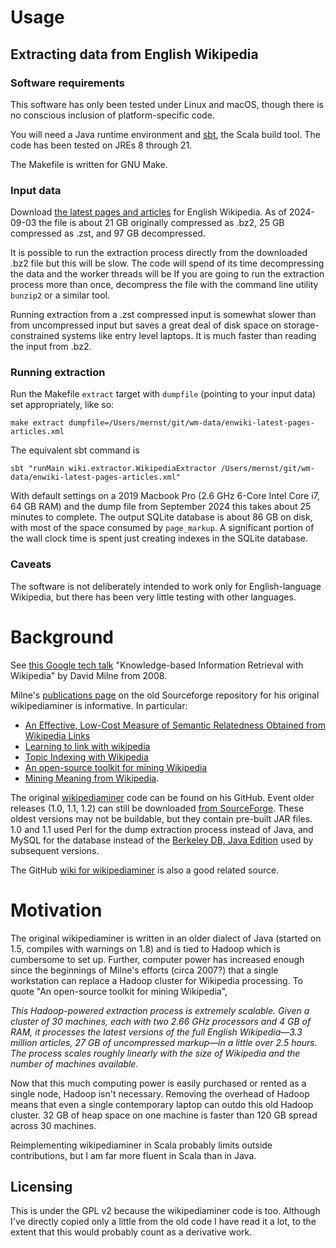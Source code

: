 # Usage

## Extracting data from English Wikipedia

### Software requirements

This software has only been tested under Linux and macOS, though there is no conscious inclusion of platform-specific
code.

You will need a Java runtime environment and [sbt](https://www.scala-sbt.org/1.x/docs/Setup.html), the Scala build tool.
The code has been tested on JREs 8 through 21.

The Makefile is written for GNU Make.

### Input data

Download [the latest pages and articles](https://dumps.wikimedia.org/enwiki/latest/enwiki-latest-pages-articles.xml.bz2)
for English Wikipedia. As of 2024-09-03 the file is about 21 GB originally compressed as .bz2, 25 GB compressed as .zst,
and 97 GB decompressed.

It is possible to run the extraction process directly from the downloaded .bz2 file but this will be slow. The
code will spend of its time decompressing the data and the worker threads will be If you are going to run the extraction
process more than once, decompress the file with the command line utility `bunzip2` or a similar tool.

Running extraction from a .zst compressed input is somewhat slower than from uncompressed input but saves a great deal
of disk space on storage-constrained systems like entry level laptops. It is much faster than reading the input
from .bz2.

### Running extraction
Run the Makefile `extract` target with `dumpfile` (pointing to your input data) set appropriately, like so:

```
make extract dumpfile=/Users/mernst/git/wm-data/enwiki-latest-pages-articles.xml
```

The equivalent sbt command is
```
sbt "runMain wiki.extractor.WikipediaExtractor /Users/mernst/git/wm-data/enwiki-latest-pages-articles.xml"
```

With default settings on a 2019 Macbook Pro (2.6 GHz 6-Core Intel Core i7, 64 GB RAM) and the dump file from September
2024 this takes about 25 minutes to complete. The output SQLite database is about 86 GB on disk, with most of the space
consumed by `page_markup`. A significant portion of the wall clock time is spent just creating indexes in the SQLite
database.

### Caveats

The software is not deliberately intended to work only for English-language Wikipedia, but there has been very little
testing with other languages.

# Background

See [this Google tech talk](https://www.youtube.com/watch?v=NFCZuzA4cFc) "Knowledge-based Information Retrieval with
Wikipedia" by David Milne from 2008.

Milne's [publications page](https://wikipedia-miner.sourceforge.net/publications.htm) on the old Sourceforge
repository for his original wikipediaminer is informative. In particular:
- [An Effective, Low-Cost Measure of Semantic Relatedness Obtained from Wikipedia Links](https://citeseerx.ist.psu.edu/document?repid=rep1&type=pdf&doi=8d1eda296fcb4ecb4835248e3ab987b453bb7979)
- [Learning to link with wikipedia](https://dl.acm.org/doi/10.1145/1458082.1458150)
- [Topic Indexing with Wikipedia](https://cdn.aaai.org/Workshops/2008/WS-08-15/WS08-15-004.pdf)
- [An open-source toolkit for mining Wikipedia](https://www.sciencedirect.com/science/article/pii/S000437021200077X)
- [Mining Meaning from Wikipedia](https://arxiv.org/abs/0809.4530).

The original [wikipediaminer](https://github.com/dnmilne/wikipediaminer) code can be found on his GitHub. Event older
releases (1.0, 1.1, 1.2) can still be downloaded
[from SourceForge](https://sourceforge.net/projects/wikipedia-miner/files/wikipedia-miner/). These oldest versions may
not be buildable, but they contain pre-built JAR files. 1.0 and 1.1 used Perl for the dump extraction process instead
of Java, and MySQL for the database instead of the [Berkeley DB, Java Edition](https://github.com/berkeleydb/je)
used by subsequent versions.

The GitHub [wiki for wikipediaminer](https://github.com/dnmilne/wikipediaminer/wiki) is also a good related source.

# Motivation
The original wikipediaminer is written in an older dialect of Java (started on 1.5, compiles with warnings on
1.8) and is tied to Hadoop which is cumbersome to set up. Further, computer power has increased enough since the
beginnings of Milne's efforts (circa 2007?) that a single workstation can replace a Hadoop cluster for Wikipedia
processing. To quote "An open-source toolkit for mining Wikipedia",

*This Hadoop-powered extraction process is extremely scalable. Given a cluster of 30 machines, each with two 2.66 GHz
processors and 4 GB of RAM, it processes the latest versions of the full English Wikipedia—3.3 million articles, 27 GB of
uncompressed markup—in a little over 2.5 hours. The process scales roughly linearly with the size of Wikipedia and the
number of machines available.*

Now that this much computing power is easily purchased or rented as a single node, Hadoop isn't necessary. 
Removing the overhead of Hadoop means that even a single contemporary laptop can outdo this old Hadoop cluster. 32 GB
of heap space on one machine is faster than 120 GB spread across 30 machines.

Reimplementing wikipediaminer in Scala probably limits outside contributions, but I am far more fluent in Scala than
in Java.

## Licensing

This is under the GPL v2 because the wikipediaminer code is too. Although I've directly copied only a little from the
old code I have read it a lot, to the extent that this would probably count as a derivative work.
